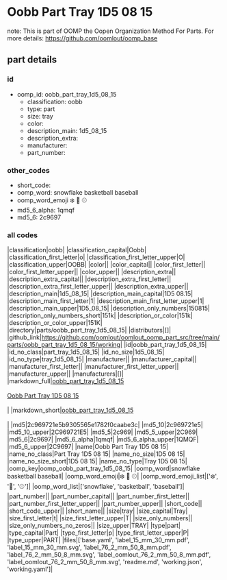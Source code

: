 # Oobb Part Tray 1D5 08 15  

note: This is part of OOMP the Oopen Organization Method For Parts. For more details: https://github.com/oomlout/oomp_base

##  part details





### id
* oomp_id: oobb_part_tray_1d5_08_15
  * classification: oobb
  * type: part
  * size: tray
  * color: 
  * description_main: 1d5_08_15
  * description_extra: 
  * manufacturer: 
  * part_number: 

### other_codes
* short_code: 
* oomp_word: snowflake basketball baseball
* oomp_word_emoji :snowflake: :basketball: :baseball:
* md5_6_alpha: 1qmqf
* md5_6: 2c9697

### all codes 
|classification|oobb|
|classification_capital|Oobb|
|classification_first_letter|o|
|classification_first_letter_upper|O|
|classification_upper|OOBB|
|color||
|color_capital||
|color_first_letter||
|color_first_letter_upper||
|color_upper||
|description_extra||
|description_extra_capital||
|description_extra_first_letter||
|description_extra_first_letter_upper||
|description_extra_upper||
|description_main|1d5_08_15|
|description_main_capital|1D5 08.15|
|description_main_first_letter|1|
|description_main_first_letter_upper|1|
|description_main_upper|1D5_08_15|
|description_only_numbers|150815|
|description_only_numbers_short|151k|
|description_or_color|151k|
|description_or_color_upper|151K|
|directory|parts/oobb_part_tray_1d5_08_15|
|distributors|[]|
|github_link|https://github.com/oomlout/oomlout_oomp_part_src/tree/main/parts/oobb_part_tray_1d5_08_15/working|
|id|oobb_part_tray_1d5_08_15|
|id_no_class|part_tray_1d5_08_15|
|id_no_size|1d5_08_15|
|id_no_type|tray_1d5_08_15|
|manufacturer||
|manufacturer_capital||
|manufacturer_first_letter||
|manufacturer_first_letter_upper||
|manufacturer_upper||
|manufacturers|[]|
|markdown_full|[oobb_part_tray_1d5_08_15](https://github.com/oomlout/oomlout_oomp_part_src/tree/main/parts/oobb_part_tray_1d5_08_15/working)<br>[](https://github.com/oomlout/oomlout_oomp_part_src/tree/main/parts/oobb_part_tray_1d5_08_15/working)<br>[Oobb Part Tray 1D5 08 15](https://github.com/oomlout/oomlout_oomp_part_src/tree/main/parts/oobb_part_tray_1d5_08_15/working)<br><br>|
|markdown_short|[oobb_part_tray_1d5_08_15](https://github.com/oomlout/oomlout_oomp_part_src/tree/main/parts/oobb_part_tray_1d5_08_15/working)<br><br>|
|md5|2c969721e5b9305565e1782f0caabe3c|
|md5_10|2c969721e5|
|md5_10_upper|2C969721E5|
|md5_5|2c969|
|md5_5_upper|2C969|
|md5_6|2c9697|
|md5_6_alpha|1qmqf|
|md5_6_alpha_upper|1QMQF|
|md5_6_upper|2C9697|
|name|Oobb Part Tray 1D5 08 15|
|name_no_class|Part Tray 1D5 08 15|
|name_no_size|1D5 08 15|
|name_no_size_short|1D5 08 15|
|name_no_type|Tray 1D5 08 15|
|oomp_key|oomp_oobb_part_tray_1d5_08_15|
|oomp_word|snowflake basketball baseball|
|oomp_word_emoji|:snowflake: :basketball: :baseball:|
|oomp_word_emoji_list|[':snowflake:', ':basketball:', ':baseball:']|
|oomp_word_list|['snowflake', 'basketball', 'baseball']|
|part_number||
|part_number_capital||
|part_number_first_letter||
|part_number_first_letter_upper||
|part_number_upper||
|short_code||
|short_code_upper||
|short_name||
|size|tray|
|size_capital|Tray|
|size_first_letter|t|
|size_first_letter_upper|T|
|size_only_numbers||
|size_only_numbers_no_zeros||
|size_upper|TRAY|
|type|part|
|type_capital|Part|
|type_first_letter|p|
|type_first_letter_upper|P|
|type_upper|PART|
|files|['base.yaml', 'label_15_mm_30_mm.pdf', 'label_15_mm_30_mm.svg', 'label_76_2_mm_50_8_mm.pdf', 'label_76_2_mm_50_8_mm.svg', 'label_oomlout_76_2_mm_50_8_mm.pdf', 'label_oomlout_76_2_mm_50_8_mm.svg', 'readme.md', 'working.json', 'working.yaml']|
